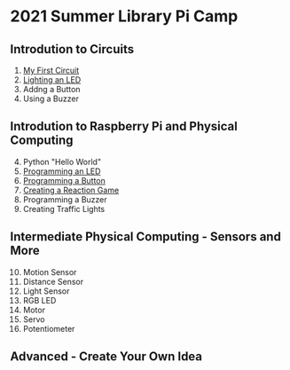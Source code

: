 # 2021 Summer Library Pi Camp

## Introdution to Circuits 
1. [My First Circuit](https://github.com/jetbotml/2021SummerLibrary/tree/main/01_MyFirstCircuit)
2. [Lighting an LED](https://github.com/jetbotml/2021SummerLibrary/tree/main/02_Lighting_an_LED)
3. Addng a Button
4. Using a Buzzer

## Introdution to Raspberry Pi and Physical Computing
4. Python "Hello World"
5. [Programming an LED](https://github.com/jetbotml/2021SummerLibrary/tree/main/05_Programming_an_LED)
6. [Programming a Button](https://github.com/jetbotml/2021SummerLibrary/tree/main/06_Programming_a_Button)
7. [Creating a Reaction Game](https://github.com/jetbotml/2021SummerLibrary/tree/main/07_Creating_a_Reaction_Game)
8. Programming a Buzzer
9. Creating Traffic Lights

## Intermediate Physical Computing - Sensors and More
10. Motion Sensor
11. Distance Sensor
12. Light Sensor
13. RGB LED
14. Motor
15. Servo
16. Potentiometer

## Advanced - Create Your Own Idea